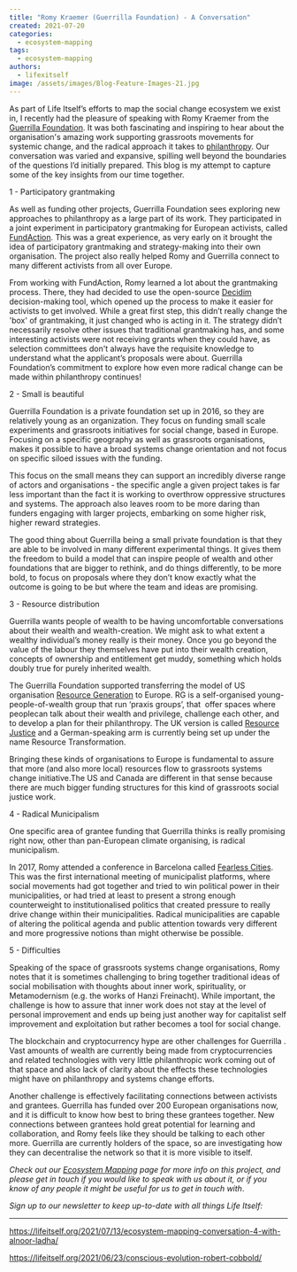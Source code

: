```yaml
---
title: "Romy Kraemer (Guerrilla Foundation) - A Conversation"
created: 2021-07-20
categories: 
  - ecosystem-mapping
tags: 
  - ecosystem-mapping
authors: 
  - lifexitself
image: /assets/images/Blog-Feature-Images-21.jpg
---
```


As part of Life Itself’s efforts to map the social change ecosystem we exist in, I recently had the pleasure of speaking with Romy Kraemer from the [Guerrilla Foundation](https://guerrillafoundation.org/). It was both fascinating and inspiring to hear about the organisation's amazing work supporting grassroots movements for systemic change, and the radical approach it takes to [philanthropy](https://guerrillafoundation.org/how-to-become-a-progressive-philanthropist/). Our conversation was varied and expansive, spilling well beyond the boundaries of the questions I’d initially prepared. This blog is my attempt to capture some of the key insights from our time together.

1 - Participatory grantmaking

As well as funding other projects, Guerrilla Foundation sees exploring new approaches to philanthropy as a large part of its work. They participated in a joint experiment in participatory grantmaking for European activists, called [FundAction](https://fundaction.eu/#how/2). This was a great experience, as very early on it brought the idea of participatory grantmaking and strategy-making into their own organisation. The project also really helped Romy and Guerrilla connect to many different activists from all over Europe. 

From working with FundAction, Romy learned a lot about the grantmaking process. There, they had decided to use the open-source [Decidim](https://decidim.org/) decision-making tool, which opened up the process to make it easier for activists to get involved. While a great first step, this didn’t really change the 'box' of grantmaking, it just changed who is acting in it. The strategy didn’t necessarily resolve other issues that traditional grantmaking has, and some interesting activists were not receiving grants when they could have, as selection committees don't always have the requisite knowledge to understand what the applicant’s proposals were about. Guerrilla Foundation’s commitment to explore how even more radical change can be made within philanthropy continues! 

2 - Small is beautiful

Guerrilla Foundation is a private foundation set up in 2016, so they are relatively young as an organization. They focus on funding small scale experiments and grassroots initiatives for social change, based in Europe. Focusing on a specific geography as well as grassroots organisations, makes it possible to have a broad systems change orientation and not focus on specific siloed issues with the funding.

This focus on the small means they can support an incredibly diverse range of actors and organisations - the specific angle a given project takes is far less important than the fact it is working to overthrow oppressive structures and systems. The approach also leaves room to be more daring than funders engaging with larger projects, embarking on some higher risk, higher reward strategies.  

The good thing about Guerrilla being a small private foundation is that they are able to be involved in many different experimental things. It gives them the freedom to build a model that can inspire people of wealth and other foundations that are bigger to rethink, and do things differently, to be more bold, to focus on proposals where they don’t know exactly what the outcome is going to be but where the team and ideas are promising. 

3 - Resource distribution

Guerrilla wants people of wealth to be having uncomfortable conversations about their wealth and wealth-creation. We might ask to what extent a wealthy individual’s money really is their money. Once you go beyond the value of the labour they themselves have put into their wealth creation, concepts of ownership and entitlement get muddy, something which holds doubly true for purely inherited wealth. 

The Guerrilla Foundation supported transferring the model of US organisation [Resource Generation](https://resourcegeneration.org/) to Europe. RG is a self-organised young-people-of-wealth group that run ‘praxis groups’, that  offer spaces where peoplecan talk about their wealth and privilege, challenge each other, and to develop a plan for their philanthropy. The UK version is called [Resource Justice](https://www.resourcejustice.co.uk/) and a German-speaking arm is currently being set up under the name Resource Transformation. 

Bringing these kinds of organisations to Europe is fundamental to assure that more (and also more local) resources flow to grassroots systems change initiative.The US and Canada are different in that sense because there are much bigger funding structures for this kind of grassroots social justice work. 

4 - Radical Municipalism

One specific area of grantee funding that Guerrilla thinks is really promising right now, other than pan-European climate organising, is radical municipalism.

In 2017, Romy attended a conference in Barcelona called [Fearless Cities](https://www.fearlesscities.com/). This was the first international meeting of municipalist platforms, where social movements had got together and tried to win political power in their municipalities, or had tried at least to present a strong enough counterweight to institutionalised politics that created pressure to really drive change within their municipalities. Radical municipalities are capable of altering the political agenda and public attention towards very different and more progressive notions than might otherwise be possible. 

5 - Difficulties

Speaking of the space of grassroots systems change organisations, Romy notes that it is sometimes challenging to bring together traditional ideas of social mobilisation with thoughts about inner work, spirituality, or Metamodernism (e.g. the works of Hanzi Freinacht). While important, the challenge is how to assure that inner work does not stay at the level of personal improvement and ends up being just another way for capitalist self improvement and exploitation but rather becomes a tool for social change. 

The blockchain and cryptocurrency hype are other challenges for Guerrilla . Vast amounts of wealth are currently being made from cryptocurrencies and related technologies with very little philanthropic work coming out of that space and also lack of clarity about the effects these technologies might have on philanthropy and systems change efforts. 

Another challenge is effectively facilitating connections between activists and grantees. Guerrilla has funded over 200 European organisations now, and it is difficult to know how best to bring these grantees together. New connections between grantees hold great potential for learning and collaboration, and Romy feels like they should be talking to each other more. Guerrilla are currently holders of the space, so are investigating how they can decentralise the network so that it is more visible to itself.

_Check out our [Ecosystem Mapping](https://lifeitself.org/ecosystem-mapping/) page for more info on this project, and please get in touch if you would like to speak with us about it, or if you know of any people it might be useful for us to get in touch with_.

_Sign up to our newsletter to keep up-to-date with all things Life Itself:_

* * *

https://lifeitself.org/2021/07/13/ecosystem-mapping-conversation-4-with-alnoor-ladha/

https://lifeitself.org/2021/06/23/conscious-evolution-robert-cobbold/
